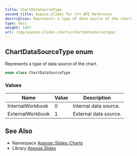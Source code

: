 ```yaml
---
title: ChartDataSourceType
second_title: Aspose.Slides for C++ API Reference
description: Represents a type of data source of the chart.
type: docs
weight: 1457
url: /cpp/aspose.slides.charts/chartdatasourcetype/
---
```

## ChartDataSourceType enum


Represents a type of data source of the chart.

```cpp
enum class ChartDataSourceType
```

### Values

| Name | Value | Description |
| --- | --- | --- |
| InternalWorkbook | 0 | Internal data source. |
| ExternalWorkbook | 1 | External data source. |

## See Also

* Namespace [Aspose::Slides::Charts](../)
* Library [Aspose.Slides](../../)
